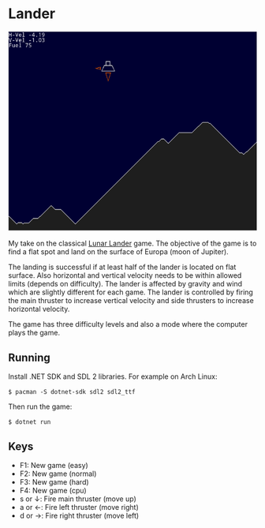 # Lander

![Lander screenshot](/img/lander-screenshot.png)

My take on the classical [Lunar Lander](https://en.wikipedia.org/wiki/Lunar_Lander_%28video_game_genre%29) game. The objective of the game is to find a flat spot and land on the surface of Europa (moon of Jupiter).

The landing is successful if at least half of the lander is located on flat surface. Also horizontal and vertical velocity needs to be within allowed limits (depends on difficulty). The lander is affected by gravity and wind which are slightly different for each game. The lander is controlled by firing the main thruster to increase vertical velocity and side thrusters to increase horizontal velocity.

The game has three difficulty levels and also a mode where the computer plays the game.

## Running

Install .NET SDK and SDL 2 libraries. For example on Arch Linux:

```
$ pacman -S dotnet-sdk sdl2 sdl2_ttf
```

Then run the game:

```
$ dotnet run
```

## Keys

- F1: New game (easy)
- F2: New game (normal)
- F3: New game (hard)
- F4: New game (cpu)
- s or ↓: Fire main thruster (move up)
- a or ←: Fire left thruster (move right)
- d or →: Fire right thruster (move left)
